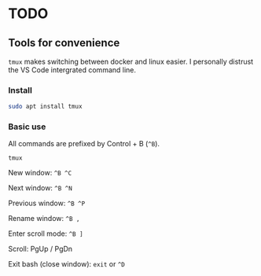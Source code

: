 # TODO

## Tools for convenience

`tmux` makes switching between docker and linux easier. I personally distrust the VS Code intergrated command line.

### Install

```bash
sudo apt install tmux
```

### Basic use

All commands are prefixed by Control + B (`^B`).

`tmux`

New window: `^B ^C`

Next window: `^B ^N`

Previous window: `^B ^P`

Rename window: `^B ,`

Enter scroll mode: `^B ]`

Scroll: PgUp / PgDn

Exit bash (close window): `exit` or `^D`
